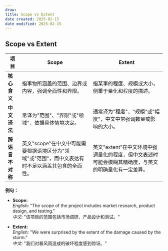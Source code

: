 ```yaml
---
draw:
title: Scope vs Extent
date created: 2025-02-15
date modified: 2025-02-15
---
```


## Scope vs Extent

|**项目**|**Scope**|**Extent**|
|---|---|---|
|**核心含义**|指事物所涵盖的范围、边界或内容，强调全面性和界限。|指某事的程度、规模或大小，侧重于量化和程度的描述。|
|**中文译法**|常译为"范围"、"界限"或"领域"，依据具体情境决定。|通常译为"程度"、"规模"或"幅度"，中文中常强调数量或影响的大小。|
|**跨语言不对称**|英文"scope"在中文中可能需要根据语境区分为"领域"或"范围"，而中文表达有时不足以涵盖其包含的全面性。|英文"extent"在中文环境中强调量化的程度，但中文表述时可能会模糊其精确度，与英文的明确量化有一定差异。|

**例句：**

- **Scope:**  
    _English:_ "The scope of the project includes market research, product design, and testing."  
    _中文:_ "该项目的范围包括市场调研、产品设计和测试。"
    
- **Extent:**  
    _English:_ "We were surprised by the extent of the damage caused by the storm."  
    _中文:_ "我们对暴风雨造成的破坏程度感到惊讶。"
